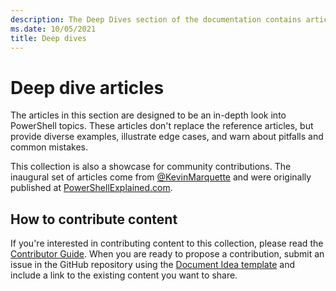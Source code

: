 ```yaml
---
description: The Deep Dives section of the documentation contains articles the provide more details and examples than the cmdlet reference.
ms.date: 10/05/2021
title: Deep dives
---
```

# Deep dive articles

The articles in this section are designed to be an in-depth look into PowerShell topics. These
articles don't replace the reference articles, but provide diverse examples, illustrate edge
cases, and warn about pitfalls and common mistakes.

This collection is also a showcase for community contributions. The inaugural set of articles come
from [@KevinMarquette][@KevinMarquette] and were originally published at [PowerShellExplained.com][PowerShellExplained.com].

## How to contribute content

If you're interested in contributing content to this collection, please read the
[Contributor Guide][Contributor Guide]. When you are ready to propose a contribution, submit an issue in the GitHub
repository using the [Document Idea template][Document Idea template] and include a link to the existing content you want
to share.

<!-- link references -->
[powershellexplained.com]: https://powershellexplained.com/
[@KevinMarquette]: https://twitter.com/KevinMarquette
[Contributor Guide]: https://aka.ms/PSDocsContributor
[Document Idea template]: https://github.com/MicrosoftDocs/PowerShell-Docs/issues/new?assignees=&labels=doc-idea&template=New_Document_Request.md&title=Community+contribution
